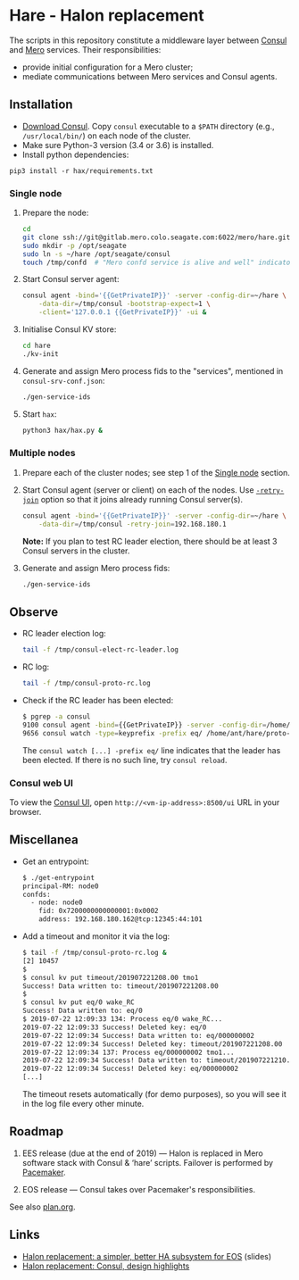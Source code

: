 # Hare - Halon replacement

The scripts in this repository constitute a middleware layer between [Consul](https://www.consul.io/) and [Mero](http://gitlab.mero.colo.seagate.com/mero/mero) services.  Their responsibilities:

- provide initial configuration for a Mero cluster;
- mediate communications between Mero services and Consul agents.

## Installation

- [Download Consul](https://www.consul.io/downloads.html).  Copy `consul` executable to a `$PATH` directory (e.g., `/usr/local/bin/`) on each node of the cluster.
- Make sure Python-3 version (3.4 or 3.6) is installed.
- Install python dependencies:

```
pip3 install -r hax/requirements.txt
```

### Single node

1. Prepare the node:
   ```sh
   cd
   git clone ssh://git@gitlab.mero.colo.seagate.com:6022/mero/hare.git
   sudo mkdir -p /opt/seagate
   sudo ln -s ~/hare /opt/seagate/consul
   touch /tmp/confd  # "Mero confd service is alive and well" indicator
   ```

2. Start Consul server agent:
   ```sh
   consul agent -bind='{{GetPrivateIP}}' -server -config-dir=~/hare \
       -data-dir=/tmp/consul -bootstrap-expect=1 \
       -client='127.0.0.1 {{GetPrivateIP}}' -ui &
   ```

3. Initialise Consul KV store:
   ```sh
   cd hare
   ./kv-init
   ```

4. Generate and assign Mero process fids to the "services", mentioned in `consul-srv-conf.json`:
   ```sh
   ./gen-service-ids
   ```

5. Start `hax`:
   ```sh
   python3 hax/hax.py &
   ```

### Multiple nodes

1. Prepare each of the cluster nodes; see step 1 of the [Single node](#single-node) section.

2. Start Consul agent (server or client) on each of the nodes.  Use [`-retry-join`](https://www.consul.io/docs/agent/options.html#_retry_join) option so that it joins already running Consul server(s).
   ```sh
   consul agent -bind='{{GetPrivateIP}}' -server -config-dir=~/hare \
       -data-dir=/tmp/consul -retry-join=192.168.180.1
   ```
   **Note:** If you plan to test RC leader election, there should be at least 3 Consul servers in the cluster.

3. Generate and assign Mero process fids:
   ```sh
   ./gen-service-ids
   ```

## Observe

* RC leader election log:
  ```sh
  tail -f /tmp/consul-elect-rc-leader.log
  ```

* RC log:
  ```sh
  tail -f /tmp/consul-proto-rc.log
  ```

* Check if the RC leader has been elected:
  ```sh
  $ pgrep -a consul
  9100 consul agent -bind={{GetPrivateIP}} -server -config-dir=/home/ant/hare -data-dir=/tmp/consul/ -bootstrap-expect=1 -client=127.0.0.1 {{GetPrivateIP}} -ui
  9656 consul watch -type=keyprefix -prefix eq/ /home/ant/hare/proto-rc
  ```

  The `consul watch [...] -prefix eq/` line indicates that the leader has been elected.  If there is no such line, try `consul reload`.

### Consul web UI

To view the [Consul UI](https://learn.hashicorp.com/consul/getting-started/ui#set-up-access-to-the-ui), open `http://<vm-ip-address>:8500/ui` URL in your browser.

## Miscellanea

* Get an entrypoint:

  ```sh
  $ ./get-entrypoint
  principal-RM: node0
  confds:
    - node: node0
      fid: 0x7200000000000001:0x0002
      address: 192.168.180.162@tcp:12345:44:101
  ```

* Add a timeout and monitor it via the log:

  ```sh
  $ tail -f /tmp/consul-proto-rc.log &
  [2] 10457
  $
  $ consul kv put timeout/201907221208.00 tmo1
  Success! Data written to: timeout/201907221208.00
  $
  $ consul kv put eq/0 wake_RC
  Success! Data written to: eq/0
  $ 2019-07-22 12:09:33 134: Process eq/0 wake_RC...
  2019-07-22 12:09:33 Success! Deleted key: eq/0
  2019-07-22 12:09:34 Success! Data written to: eq/000000002
  2019-07-22 12:09:34 Success! Deleted key: timeout/201907221208.00
  2019-07-22 12:09:34 137: Process eq/000000002 tmo1...
  2019-07-22 12:09:34 Success! Data written to: timeout/201907221210.34
  2019-07-22 12:09:34 Success! Deleted key: eq/000000002
  [...]
  ```

  The timeout resets automatically (for demo purposes), so you will see it in the log file every other minute.

## Roadmap

1. EES release (due at the end of 2019) — Halon is replaced in Mero software stack with Consul & ‘hare’ scripts.  Failover is performed by [Pacemaker](https://clusterlabs.org/pacemaker/).

2. EOS release — Consul takes over Pacemaker's responsibilities.

See also [plan.org](./plan.org).

## Links

- [Halon replacement: a simpler, better HA subsystem for EOS](https://docs.google.com/presentation/d/17Pn61WBbTHpeR4NxGtaDfmmHxgoLW9BnQHRW7WJO0gM/view) (slides)
- [Halon replacement: Consul, design highlights](https://docs.google.com/document/d/1cR-BbxtMjGuZPj8NOc95RyFjqmeFsYf4JJ5Hw_tL1zA/view)
